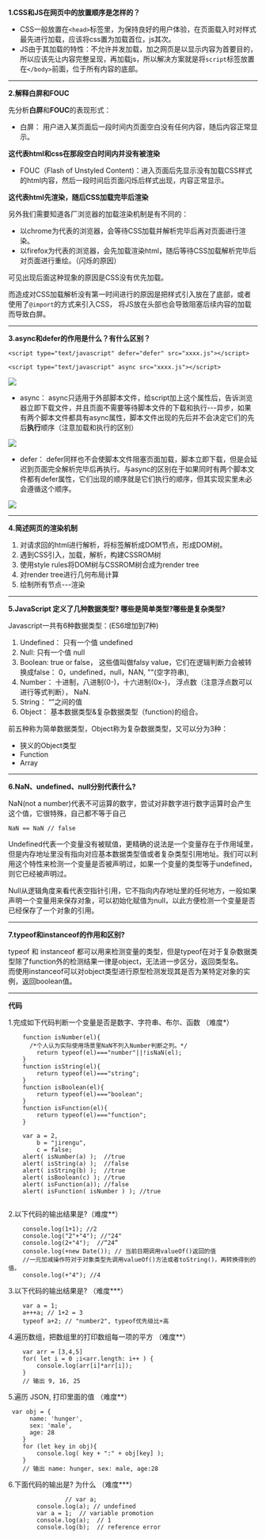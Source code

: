 **1.CSS和JS在网页中的放置顺序是怎样的？**

- CSS一般放置在`<head>`标签里，为保持良好的用户体验，在页面载入时对样式最先进行加载，应该将css置为加载首位，js其次。    
- JS由于其加载的特性：不允许并发加载，加之网页是以显示内容为首要目的，所以应该先让内容完整呈现，再加载js，所以解决方案就是将`script`标签放置在`</body>`前面，位于所有内容的底部。    

---

**2.解释白屏和FOUC**   

先分析**白屏**和**FOUC**的表现形式： 

- 白屏： 用户进入某页面后一段时间内页面空白没有任何内容，随后内容正常显示。    

**这代表html和css在那段空白时间内并没有被渲染**    

- FOUC（Flash of Unstyled Content)：进入页面后先显示没有加载CSS样式的html内容，然后一段时间后页面闪烁后样式出现，内容正常显示。     

**这代表html先渲染，随后CSS加载完毕后渲染**    

另外我们需要知道各厂浏览器的加载渲染机制是有不同的：   

- 以chrome为代表的浏览器，会等待CSS加载并解析完毕后再对页面进行渲染。
- 以firefox为代表的浏览器，会先加载渲染html，随后等待CSS加载解析完毕后对页面进行重绘。（闪烁的原因）    

可见出现后面这种现象的原因是CSS没有优先加载。

而造成对CSS加载解析没有第一时间进行的原因是把样式引入放在了底部，或者使用了`@import`的方式来引入CSS， 将JS放在头部也会导致阻塞后续内容的加载而导致白屏。    

---

**3.async和defer的作用是什么？有什么区别？**    

```
<script type="text/javascript" defer="defer" src="xxxx.js"></script>

<script type="text/javascript" async src="xxxx.js"></script>
```

![](https://ww3.sinaimg.cn/large/006tNbRwjw1fc3tmqp2pbj31kw0k0jui.jpg)

- async： async只适用于外部脚本文件，给script加上这个属性后，告诉浏览器立即下载文件，并且页面不需要等待脚本文件的下载和执行---异步，如果有两个脚本文件都具有async属性，脚本文件出现的先后并不会决定它们的先后**执行**顺序（注意加载和执行的区别）

![](https://ww1.sinaimg.cn/large/006tNbRwjw1fc3tm1iqklj31kw0gb0us.jpg)

- defer： defer同样也不会使脚本文件阻塞页面加载，脚本立即下载，但是会延迟到页面完全解析完毕后再执行。与async的区别在于如果同时有两个脚本文件都有defer属性，它们出现的顺序就是它们执行的顺序，但其实现实里未必会遵循这个顺序。    

![](https://ww2.sinaimg.cn/large/006tNbRwjw1fc3tmbwc5qj31kw0godia.jpg)

---

**4.简述网页的渲染机制**    

1. 对请求回的html进行解析，将标签解析成DOM节点，形成DOM树。
2. 遇到CSS引入，加载，解析，构建CSSROM树
3. 使用style rules将DOM树与CSSROM树合成为render tree
4. 对render tree进行几何布局计算
5. 绘制所有节点---渲染    

---

**5.JavaScript 定义了几种数据类型? 哪些是简单类型?哪些是复杂类型?**    

Javascript一共有6种数据类型：(ES6增加到7种)    

1. Undefined： 只有一个值 undefined
2. Null: 只有一个值 null
3. Boolean: true or false， 这些值叫做falsy value，它们在逻辑判断力会被转换成false： 0，undefined，null，NAN, ""(空字符串), 
4. Number： 十进制，八进制(0-)，十六进制(0x-)， 浮点数（注意浮点数可以进行等式判断）， NaN.
5. String： “”之间的值
6. Object： 基本数据类型&复杂数据类型（function)的组合。

前五种称为简单数据类型，Object称为复杂数据类型，又可以分为3种： 

- 狭义的Object类型
- Function
- Array

---

**6.NaN、undefined、null分别代表什么?**    

NaN(not a number)代表不可运算的数字，尝试对非数字进行数字运算时会产生这个值，它很特殊，自己都不等于自己

```
NaN == NaN // false
```

Undefined代表一个变量没有被赋值，更精确的说法是一个变量存在于作用域里，但是内存地址里没有指向对应基本数据类型值或者复杂类型引用地址。我们可以利用这个特性来检测一个变量是否被声明过，如果一个变量的类型等于undefined，则它已经被声明过。    

Null从逻辑角度来看代表空指针引用，它不指向内存地址里的任何地方，一般如果声明一个变量用来保存对象，可以初始化赋值为null，以此方便检测一个变量是否已经保存了一个对象的引用。    

---

**7.typeof和instanceof的作用和区别?**    

typeof 和 instanceof 都可以用来检测变量的类型，但是typeof在对于复杂数据类型除了function外的检测结果一律是object，无法进一步区分，返回类型名。    
而使用instanceof可以对object类型进行原型检测发现其是否为某特定对象的实例，返回boolean值。   

---

**代码**    

1.完成如下代码判断一个变量是否是数字、字符串、布尔、函数 （难度*）

```
    function isNumber(el){
	  /*个人认为实际使用场景里NaN不列入Number判断之列。*/
		return typeof(el)==="number"||!isNaN(el);
    }
    function isString(el){
	    return typeof(el)==="string";
    }
    function isBoolean(el){
	    return typeof(el)==="boolean";
    }
    function isFunction(el){
	    return typeof(el)==="function";
    }

    var a = 2,
        b = "jirengu",
        c = false;
    alert( isNumber(a) );  //true
    alert( isString(a) );  //false
    alert( isString(b) );  //true
    alert( isBoolean(c) ); //true
    alert( isFunction(a)); //false
    alert( isFunction( isNumber ) ); //true
    
```

2.以下代码的输出结果是?（难度**）   

```
    console.log(1+1); //2
    console.log("2"+"4"); //"24"
    console.log(2+"4");  //“24”
    console.log(+new Date()); // 当前日期调用valueOf()返回的值
    //一元加减操作符对于对象类型先调用valueOf()方法或者toString()，再转换得到的值。
    console.log(+"4"); //4
```

3.以下代码的输出结果是? （难度***）    

```
    var a = 1;
    a+++a; // 1+2 = 3
    typeof a+2; // "number2", typeof优先级比+高
```

4.遍历数组，把数组里的打印数组每一项的平方 （难度**）    

```
    var arr = [3,4,5]
    for( let i = 0 ;i<arr.length: i++ ) {
	    console.log(arr[i]*arr[i]);
    }
    // 输出 9, 16, 25
```

5.遍历 JSON, 打印里面的值 （难度**）    

```
 var obj = {
      name: 'hunger',
      sex: 'male',
      age: 28
    }
    for (let key in obj){
	    console.log( key + ":" + obj[key] );
    }
    // 输出 name: hunger, sex: male, age:28
```

6.下面代码的输出是? 为什么 （难度***）

```
				// var a;
        console.log(a); // undefined
        var a = 1;  // variable promotion
        console.log(a);  // 1
        console.log(b);  // reference error
```